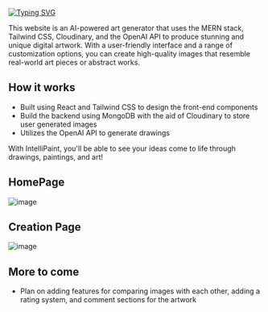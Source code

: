 [![Typing SVG](https://readme-typing-svg.demolab.com?font=Roboto&weight=700&size=50&pause=1000&color=FFFFFF&background=FFFFFF00&center=true&vCenter=true&width=500&lines=IntelliPaint)](https://git.io/typing-svg)

This website is an AI-powered art generator that uses the MERN stack, Tailwind CSS, Cloudinary, and the OpenAI API to produce stunning and unique digital artwork. With a user-friendly interface and a range of customization options, you can create high-quality images that resemble real-world art pieces or abstract works.

## How it works

- Built using React and Tailwind CSS to design the front-end components
- Build the backend using MongoDB with the aid of Cloudinary to store user generated images
- Utilizes the OpenAI API to generate drawings

With IntelliPaint, you'll be able to see your ideas come to life through drawings, paintings, and art!

## HomePage
![image](https://user-images.githubusercontent.com/56651128/219640856-49c05b6c-0ea4-4a8f-98b3-60f33376ac9d.png)

## Creation Page
![image](https://user-images.githubusercontent.com/56651128/219617363-d939f359-d298-4fec-bf91-01a100061aac.png)

## More to come

- Plan on adding features for comparing images with each other, adding a rating system, and comment sections for the artwork
